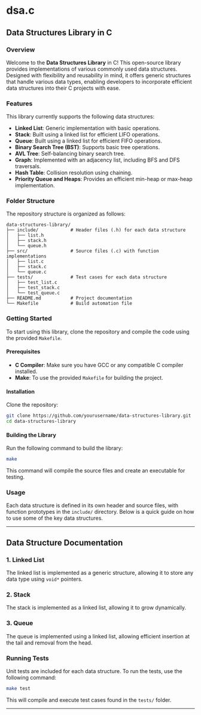 # dsa.c

## Data Structures Library in C

### Overview

Welcome to the **Data Structures Library** in C! This open-source library provides implementations of various commonly used data structures. Designed with flexibility and reusability in mind, it offers generic structures that handle various data types, enabling developers to incorporate efficient data structures into their C projects with ease.

### Features
This library currently supports the following data structures:
- **Linked List**: Generic implementation with basic operations.
- **Stack**: Built using a linked list for efficient LIFO operations.
- **Queue**: Built using a linked list for efficient FIFO operations.
- **Binary Search Tree (BST)**: Supports basic tree operations.
- **AVL Tree**: Self-balancing binary search tree.
- **Graph**: Implemented with an adjacency list, including BFS and DFS traversals.
- **Hash Table**: Collision resolution using chaining.
- **Priority Queue and Heaps**: Provides an efficient min-heap or max-heap implementation.

### Folder Structure
The repository structure is organized as follows:

```
data-structures-library/
├── include/            # Header files (.h) for each data structure
│   ├── list.h
│   ├── stack.h
│   └── queue.h
├── src/                # Source files (.c) with function implementations
│   ├── list.c
│   ├── stack.c
│   └── queue.c
├── tests/              # Test cases for each data structure
│   ├── test_list.c
│   ├── test_stack.c
│   └── test_queue.c
├── README.md           # Project documentation
└── Makefile            # Build automation file
```

### Getting Started
To start using this library, clone the repository and compile the code using the provided `Makefile`.

#### Prerequisites
- **C Compiler**: Make sure you have GCC or any compatible C compiler installed.
- **Make**: To use the provided `Makefile` for building the project.

#### Installation
Clone the repository:

```bash
git clone https://github.com/yourusername/data-structures-library.git
cd data-structures-library
```

#### Building the Library
Run the following command to build the library:

```bash
make
```

This command will compile the source files and create an executable for testing.

### Usage
Each data structure is defined in its own header and source files, with function prototypes in the `include/` directory. Below is a quick guide on how to use some of the key data structures.

---

## Data Structure Documentation

### 1. Linked List
The linked list is implemented as a generic structure, allowing it to store any data type using `void*` pointers.


### 2. Stack
The stack is implemented as a linked list, allowing it to grow dynamically.


### 3. Queue
The queue is implemented using a linked list, allowing efficient insertion at the tail and removal from the head.


### Running Tests
Unit tests are included for each data structure. To run the tests, use the following command:

```bash
make test
```

This will compile and execute test cases found in the `tests/` folder.

---
